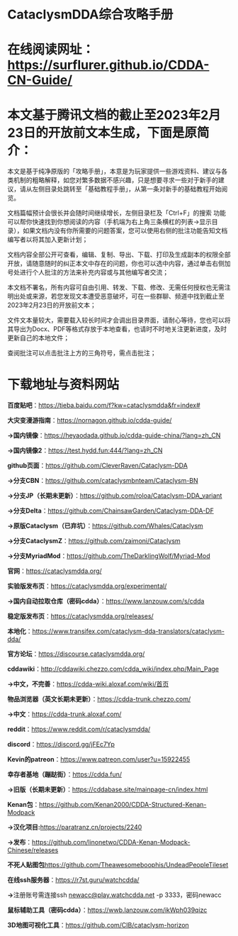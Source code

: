 <h1>CataclysmDDA综合攻略手册</h1>
<h1>在线阅读网址：<a href="https://surflurer.github.io/CDDA-CN-Guide/" target="_blank">https://surflurer.github.io/CDDA-CN-Guide/</a></h1>
<h1>本文基于腾讯文档的截止至2023年2月23日的开放前文本生成，下面是原简介：</h1>
<p>本文是基于纯净原版的「攻略手册」，本意是为玩家提供一些游戏资料、建议与各类机制的粗略解释，如您对繁多数据不感兴趣，只是想要寻求一些对于新手的建议，请从左侧目录处跳转至「基础教程手册」，从第一条对新手的基础教程开始阅览。</p>
<p>文档篇幅预计会很长并会随时间继续增长，左侧目录栏及「Ctrl+F」的搜索 功能可以帮你快速找到你想阅读的内容（手机端为右上角三条横杠的列表-&gt;显示目录），如果文档内没有你所需要的问题答案，您可以使用右侧的批注功能告知文档编写者以将其加入更新计划；</p>
<p>文档内容全部公开可查看，编辑、复制、导出、下载、打印及生成副本的权限全部开放，请随意随时的纠正本文中存在的问题，你也可以选中内容，通过单击右侧加号处进行个人批注的方法来补充内容或与其他编写者交流；</p>
<p>本文档不署名，所有内容可自由引用、转发、下载、修改、无需任何授权也无需注明出处或来源，若您发现文本遭受恶意破坏，可在一些群聊、频道中找到截止至2023年2月23日的开放前文本；</p>
<p>文件文本量较大，需要载入较长时间才会调出目录界面，请耐心等待，您也可以将其导出为Docx、PDF等格式存放于本地查看，也请时不时地关注更新进度，及时更新自己的本地文件；</p>
<p>查阅批注可以点击批注上方的三角符号，需点击批注；</p>
<h1>下载地址与资料网站</h1>
<p><strong>百度贴吧</strong>：<a href="https://tieba.baidu.com/f?kw=cataclysmdda&amp;fr=index#" target="_blank">https://tieba.baidu.com/f?kw=cataclysmdda&amp;fr=index#</a></p>
<p><strong>大灾变漫游指南</strong>：<a href="https://nornagon.github.io/cdda-guide/" target="_blank">https://nornagon.github.io/cdda-guide/</a></p>
<p><strong>→国内镜像</strong>：<a href="https://heyaodada.github.io/cdda-guide-china/?lang=zh_CN" target="_blank">https://heyaodada.github.io/cdda-guide-china/?lang=zh_CN</a></p>
<p><strong>→国内镜像2</strong>：<a href="https://test.hydd.fun:444/?lang=zh_CN" target="_blank">https://test.hydd.fun:444/?lang=zh_CN</a></p>
<p><strong>github页面</strong>：<a href="https://github.com/CleverRaven/Cataclysm-DDA" target="_blank">https://github.com/CleverRaven/Cataclysm-DDA</a></p>
<p><strong>→分支CBN</strong>：<a href="https://github.com/cataclysmbnteam/Cataclysm-BN" target="_blank">https://github.com/cataclysmbnteam/Cataclysm-BN</a></p>
<p><strong>→分支JP（长期未更新）</strong>：<a href="https://github.com/roloa/Cataclysm-DDA_variant" target="_blank">https://github.com/roloa/Cataclysm-DDA_variant</a></p>
<p><strong>→分支Delta</strong>：<a href="https://github.com/ChainsawGarden/Cataclysm-DDA-DF" target="_blank">https://github.com/ChainsawGarden/Cataclysm-DDA-DF</a></p>
<p><strong>→原版Cataclysm（已弃坑）</strong>：<a href="https://github.com/Whales/Cataclysm" target="_blank">https://github.com/Whales/Cataclysm</a></p>
<p><strong>→分支CataclysmZ</strong>：<a href="https://github.com/zaimoni/Cataclysm" target="_blank">https://github.com/zaimoni/Cataclysm</a></p>
<p><strong>→分支MyriadMod</strong>：<a href="https://github.com/TheDarklingWolf/Myriad-Mod" target="_blank">https://github.com/TheDarklingWolf/Myriad-Mod</a></p>
<p><strong>官网</strong>：<a href="https://cataclysmdda.org/" target="_blank">https://cataclysmdda.org/</a></p>
<p><strong>实验版发布页</strong>：<a href="https://cataclysmdda.org/experimental/" target="_blank">https://cataclysmdda.org/experimental/</a></p>
<p><strong>→国内自动拉取仓库（密码cdda）</strong>：<a href="https://www.lanzouw.com/s/cdda" target="_blank">https://www.lanzouw.com/s/cdda</a></p>
<p><strong>稳定版发布页</strong>：<a href="https://cataclysmdda.org/releases/" target="_blank">https://cataclysmdda.org/releases/</a></p>
<p><strong>本地化</strong>：<a href="https://www.transifex.com/cataclysm-dda-translators/cataclysm-dda/" target="_blank">https://www.transifex.com/cataclysm-dda-translators/cataclysm-dda/</a></p>
<p><strong>官方论坛</strong>：<a href="https://discourse.cataclysmdda.org/" target="_blank">https://discourse.cataclysmdda.org/</a></p>
<p><strong>cddawiki</strong>：<a href="http://cddawiki.chezzo.com/cdda_wiki/index.php/Main_Page" target="_blank">http://cddawiki.chezzo.com/cdda_wiki/index.php/Main_Page</a></p>
<p><strong>→中文，不完善</strong>：<a href="https://cdda-wiki.aloxaf.com/wiki/%E9%A6%96%E9%A1%B5" target="_blank">https://cdda-wiki.aloxaf.com/wiki/首页</a></p>
<p><strong>物品浏览器（英文长期未更新）</strong>：<a href="https://cdda-trunk.chezzo.com/" target="_blank">https://cdda-trunk.chezzo.com/</a></p>
<p><strong>→中文</strong>：<a href="https://cdda-trunk.aloxaf.com/" target="_blank">https://cdda-trunk.aloxaf.com/</a></p>
<p><strong>reddit</strong>：<a href="https://www.reddit.com/r/cataclysmdda/" target="_blank">https://www.reddit.com/r/cataclysmdda/</a></p>
<p><strong>discord</strong>：<a href="https://discord.gg/jFEc7Yp" target="_blank">https://discord.gg/jFEc7Yp</a></p>
<p><strong>Kevin的patreon</strong>：<a href="https://www.patreon.com/user?u=15922455" target="_blank">https://www.patreon.com/user?u=15922455</a></p>
<p><strong>幸存者基地（蹦跶街）</strong>：<a href="https://cdda.fun/" target="_blank">https://cdda.fun/</a></p>
<p><strong>→旧版（长期未更新）</strong>：<a href="https:_cddabase.site_mainpage-cn_index" target="_blank">https://cddabase.site/mainpage-cn/index.html</a></p>
<p><strong>Kenan包</strong>：<a href="https://github.com/Kenan2000/CDDA-Structured-Kenan-Modpack" target="_blank">https://github.com/Kenan2000/CDDA-Structured-Kenan-Modpack</a></p>
<p><strong>→汉化项目:</strong><a href="https://paratranz.cn/projects/2240" target="_blank">https://paratranz.cn/projects/2240</a></p>
<p><strong>→发布</strong>：<a href="https://github.com/linonetwo/CDDA-Kenan-Modpack-Chinese/releases" target="_blank">https://github.com/linonetwo/CDDA-Kenan-Modpack-Chinese/releases</a></p>
<p><strong>不死人贴图包</strong><a href="https://github.com/Theawesomeboophis/UndeadPeopleTileset" target="_blank">https://github.com/Theawesomeboophis/UndeadPeopleTileset</a></p>
<p><strong>在线ssh服务器</strong>：<a href="https://r7st.guru/watchcdda/" target="_blank">https://r7st.guru/watchcdda/</a></p>
<p><strong>→</strong>注册账号需连接ssh <a href="mailto:newacc@play.watchcdda.net" target="_blank">newacc@play.watchcdda.net</a> -p 3333，密码newacc</p>
<p><strong>鼠标辅助工具（密码cdda）</strong>：<a href="https://wwb.lanzouw.com/ikWph039qizc" target="_blank">https://wwb.lanzouw.com/ikWph039qizc</a></p>
<p><strong>3D地图可视化工具</strong>：<a href="https://github.com/CIB/cataclysm-horizon" target="_blank">https://github.com/CIB/cataclysm-horizon</a></p>
